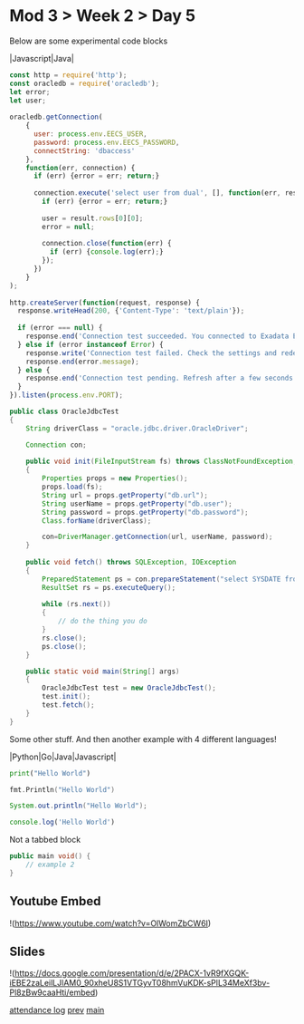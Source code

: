 # Mod 3 > Week 2 > Day 5

Below are some experimental code blocks

|Javascript|Java|
```javascript
const http = require('http');
const oracledb = require('oracledb');
let error;
let user;
 
oracledb.getConnection(
    {
      user: process.env.EECS_USER, 
      password: process.env.EECS_PASSWORD,
      connectString: 'dbaccess'
    }, 
    function(err, connection) {
      if (err) {error = err; return;}
      
      connection.execute('select user from dual', [], function(err, result) {
        if (err) {error = err; return;}
 
        user = result.rows[0][0];
        error = null;
 
        connection.close(function(err) {
          if (err) {console.log(err);}
        });
      })
    }
);
 
http.createServer(function(request, response) {
  response.writeHead(200, {'Content-Type': 'text/plain'});
 
  if (error === null) {
    response.end('Connection test succeeded. You connected to Exadata Express as ' + user + '!');
  } else if (error instanceof Error) {
    response.write('Connection test failed. Check the settings and redeploy app!\n');
    response.end(error.message);
  } else {
    response.end('Connection test pending. Refresh after a few seconds...');
  }
}).listen(process.env.PORT);
```
```java
public class OracleJdbcTest
{
	String driverClass = "oracle.jdbc.driver.OracleDriver";

	Connection con;
	
	public void init(FileInputStream fs) throws ClassNotFoundException, SQLException, FileNotFoundException, IOException
	{
		Properties props = new Properties();
		props.load(fs);
		String url = props.getProperty("db.url");
		String userName = props.getProperty("db.user");
		String password = props.getProperty("db.password");
		Class.forName(driverClass);

		con=DriverManager.getConnection(url, userName, password);
	}
	
	public void fetch() throws SQLException, IOException
	{
		PreparedStatement ps = con.prepareStatement("select SYSDATE from dual");
		ResultSet rs = ps.executeQuery();
		
		while (rs.next())
		{
			// do the thing you do
		}
		rs.close();
		ps.close();
	}

	public static void main(String[] args) 
	{
		OracleJdbcTest test = new OracleJdbcTest();
		test.init();
		test.fetch();
	}
}
```

Some other stuff. And then another example with 4 different languages!

|Python|Go|Java|Javascript|
```python
print("Hello World")
```
```go
fmt.Println("Hello World")
```
```java
System.out.println("Hello World");
```
```javascript
console.log('Hello World')
```

Not a tabbed block

```java
public main void() {
    // example 2
}
```

## Youtube Embed

!(https://www.youtube.com/watch?v=OlWomZbCW6I)

## Slides

!(https://docs.google.com/presentation/d/e/2PACX-1vR9fXGQK-iEBE2zaLeilLJlAM0_90xheU8S1VTGyvT08hmVuKDK-sPlL34MeXf3bv-Pl8zBw9caaHti/embed)

[attendance log](https://applied.multiverse.io/mod/questionnaire/complete.php?id=6702)
[prev](/swe/mod3/wk2/day4.html)
[main](/swe)